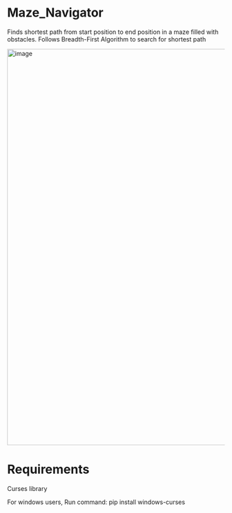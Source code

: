 # Maze_Navigator
Finds shortest path from start position to end position in a maze filled with obstacles. Follows Breadth-First Algorithm to search for shortest path

<img width="917" alt="image" src="https://github.com/arayathegod/Maze_Navigator/assets/95329258/7d1d27f6-d006-422c-852e-0acacec1840d">


# Requirements
Curses library

For windows users,
Run command: pip install windows-curses 

